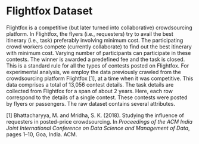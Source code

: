 # Flightfox Dataset

Flightfox is a competitive (but later turned into collaborative) crowdsourcing platform. In Flightfox, the flyers (i.e., requesters) try to avail the best itinerary (i.e., task) preferably involving minimum cost. The participating crowd workers compete (currently collaborate) to find out the best itinerary with minimum cost. Varying number of participants can participate in these contests. The winner is awarded a predefined fee and the task is closed. This is a standard rule for all the types of contests posted on Flightfox. For experimental analysis, we employ the data previously crawled from the crowdsourcing platform Flightfox [1], at a time when it was competitive. This data comprises a total of 13,056 contest details. The task details are collected from Flightfox for a span of about 2 years. Here, each row correspond to the details of a single contest. These contests were posted by flyers or passengers. The raw dataset contains several attributes.

[1] Bhattacharyya, M. and Mridha, S. K. (2018). Studying the influence of requesters in posted-price crowdsourcing. In _Proceedings of the ACM India Joint International Conference on Data Science and Management of Data_, pages 1–10, Goa, India. ACM.
